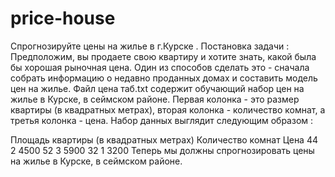 # price-house
Спрогнозируйте цены на жилье в г.Курске .
Постановка задачи :
Предположим, вы продаете свою квартиру и хотите знать, какой была бы хорошая рыночная цена.
 Один из способов сделать это - сначала собрать информацию о недавно проданных домах и составить модель цен на жилье. 
Файл цена таб.txt содержит обучающий набор цен на жилье в Курске, в сеймском районе.
 Первая колонка - это размер квартиры (в квадратных метрах), вторая колонка - количество комнат, а третья колонка - цена.
 Набор данных выглядит следующим образом :

Площадь квартиры (в квадратных метрах) Количество комнат Цена 
44 2 4500
52 3 5900
32 1 3200
Теперь мы должны спрогнозировать цены на жилье в Курске, в сеймском районе.
